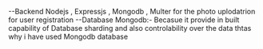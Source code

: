 --Backend
Nodejs , Expressjs , Mongodb , Multer for the photo uplodatrion for user registration
--Database
Mongodb:-
         Becasue it provide in built capability of Database sharding and also controlability over the data thtas why i have used Mongodb database
